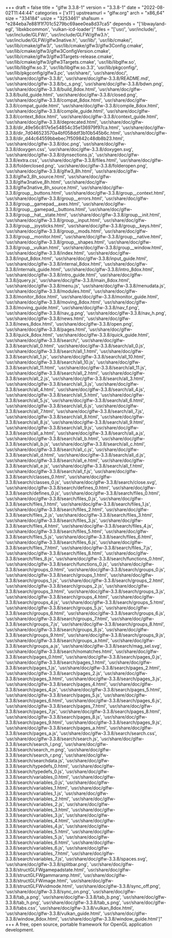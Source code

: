 +++
draft = false
title = "glfw 3.3.8-1"
version = "3.3.8-1"
date = "2022-08-02T11:44:44"
categories = ['x11']
upstreamurl = "glfw.org"
arch = "x86_64"
size = "334184"
usize = "3253461"
sha1sum = "e284eba7e881f1f701c5279bc69aee0ea8d37ca5"
depends = "['libwayland-egl', 'libxkbcommon', 'vulkan-icd-loader']"
files = "['usr/', 'usr/include/', 'usr/include/GLFW/', 'usr/include/GLFW/glfw3.h', 'usr/include/GLFW/glfw3native.h', 'usr/lib/', 'usr/lib/cmake/', 'usr/lib/cmake/glfw3/', 'usr/lib/cmake/glfw3/glfw3Config.cmake', 'usr/lib/cmake/glfw3/glfw3ConfigVersion.cmake', 'usr/lib/cmake/glfw3/glfw3Targets-release.cmake', 'usr/lib/cmake/glfw3/glfw3Targets.cmake', 'usr/lib/libglfw.so', 'usr/lib/libglfw.so.3', 'usr/lib/libglfw.so.3.3', 'usr/lib/pkgconfig/', 'usr/lib/pkgconfig/glfw3.pc', 'usr/share/', 'usr/share/doc/', 'usr/share/doc/glfw-3.3.8/', 'usr/share/doc/glfw-3.3.8/README.md', 'usr/share/doc/glfw-3.3.8/bc_s.png', 'usr/share/doc/glfw-3.3.8/bdwn.png', 'usr/share/doc/glfw-3.3.8/build_8dox.html', 'usr/share/doc/glfw-3.3.8/build_guide.html', 'usr/share/doc/glfw-3.3.8/closed.png', 'usr/share/doc/glfw-3.3.8/compat_8dox.html', 'usr/share/doc/glfw-3.3.8/compat_guide.html', 'usr/share/doc/glfw-3.3.8/compile_8dox.html', 'usr/share/doc/glfw-3.3.8/compile_guide.html', 'usr/share/doc/glfw-3.3.8/context_8dox.html', 'usr/share/doc/glfw-3.3.8/context_guide.html', 'usr/share/doc/glfw-3.3.8/deprecated.html', 'usr/share/doc/glfw-3.3.8/dir_49e56c817e5e54854c35e136979f97ca.html', 'usr/share/doc/glfw-3.3.8/dir_7d046523570a4bf058ddf3b10b545b6c.html', 'usr/share/doc/glfw-3.3.8/dir_d44c64559bbebec7f509842c48db8b23.html', 'usr/share/doc/glfw-3.3.8/doc.png', 'usr/share/doc/glfw-3.3.8/doxygen.css', 'usr/share/doc/glfw-3.3.8/doxygen.svg', 'usr/share/doc/glfw-3.3.8/dynsections.js', 'usr/share/doc/glfw-3.3.8/extra.css', 'usr/share/doc/glfw-3.3.8/files.html', 'usr/share/doc/glfw-3.3.8/folderclosed.png', 'usr/share/doc/glfw-3.3.8/folderopen.png', 'usr/share/doc/glfw-3.3.8/glfw3_8h.html', 'usr/share/doc/glfw-3.3.8/glfw3_8h_source.html', 'usr/share/doc/glfw-3.3.8/glfw3native_8h.html', 'usr/share/doc/glfw-3.3.8/glfw3native_8h_source.html', 'usr/share/doc/glfw-3.3.8/group__buttons.html', 'usr/share/doc/glfw-3.3.8/group__context.html', 'usr/share/doc/glfw-3.3.8/group__errors.html', 'usr/share/doc/glfw-3.3.8/group__gamepad__axes.html', 'usr/share/doc/glfw-3.3.8/group__gamepad__buttons.html', 'usr/share/doc/glfw-3.3.8/group__hat__state.html', 'usr/share/doc/glfw-3.3.8/group__init.html', 'usr/share/doc/glfw-3.3.8/group__input.html', 'usr/share/doc/glfw-3.3.8/group__joysticks.html', 'usr/share/doc/glfw-3.3.8/group__keys.html', 'usr/share/doc/glfw-3.3.8/group__mods.html', 'usr/share/doc/glfw-3.3.8/group__monitor.html', 'usr/share/doc/glfw-3.3.8/group__native.html', 'usr/share/doc/glfw-3.3.8/group__shapes.html', 'usr/share/doc/glfw-3.3.8/group__vulkan.html', 'usr/share/doc/glfw-3.3.8/group__window.html', 'usr/share/doc/glfw-3.3.8/index.html', 'usr/share/doc/glfw-3.3.8/input_8dox.html', 'usr/share/doc/glfw-3.3.8/input_guide.html', 'usr/share/doc/glfw-3.3.8/internal_8dox.html', 'usr/share/doc/glfw-3.3.8/internals_guide.html', 'usr/share/doc/glfw-3.3.8/intro_8dox.html', 'usr/share/doc/glfw-3.3.8/intro_guide.html', 'usr/share/doc/glfw-3.3.8/jquery.js', 'usr/share/doc/glfw-3.3.8/main_8dox.html', 'usr/share/doc/glfw-3.3.8/menu.js', 'usr/share/doc/glfw-3.3.8/menudata.js', 'usr/share/doc/glfw-3.3.8/modules.html', 'usr/share/doc/glfw-3.3.8/monitor_8dox.html', 'usr/share/doc/glfw-3.3.8/monitor_guide.html', 'usr/share/doc/glfw-3.3.8/moving_8dox.html', 'usr/share/doc/glfw-3.3.8/moving_guide.html', 'usr/share/doc/glfw-3.3.8/nav_f.png', 'usr/share/doc/glfw-3.3.8/nav_g.png', 'usr/share/doc/glfw-3.3.8/nav_h.png', 'usr/share/doc/glfw-3.3.8/news.html', 'usr/share/doc/glfw-3.3.8/news_8dox.html', 'usr/share/doc/glfw-3.3.8/open.png', 'usr/share/doc/glfw-3.3.8/pages.html', 'usr/share/doc/glfw-3.3.8/quick_8dox.html', 'usr/share/doc/glfw-3.3.8/quick_guide.html', 'usr/share/doc/glfw-3.3.8/search/', 'usr/share/doc/glfw-3.3.8/search/all_0.html', 'usr/share/doc/glfw-3.3.8/search/all_0.js', 'usr/share/doc/glfw-3.3.8/search/all_1.html', 'usr/share/doc/glfw-3.3.8/search/all_1.js', 'usr/share/doc/glfw-3.3.8/search/all_10.html', 'usr/share/doc/glfw-3.3.8/search/all_10.js', 'usr/share/doc/glfw-3.3.8/search/all_11.html', 'usr/share/doc/glfw-3.3.8/search/all_11.js', 'usr/share/doc/glfw-3.3.8/search/all_2.html', 'usr/share/doc/glfw-3.3.8/search/all_2.js', 'usr/share/doc/glfw-3.3.8/search/all_3.html', 'usr/share/doc/glfw-3.3.8/search/all_3.js', 'usr/share/doc/glfw-3.3.8/search/all_4.html', 'usr/share/doc/glfw-3.3.8/search/all_4.js', 'usr/share/doc/glfw-3.3.8/search/all_5.html', 'usr/share/doc/glfw-3.3.8/search/all_5.js', 'usr/share/doc/glfw-3.3.8/search/all_6.html', 'usr/share/doc/glfw-3.3.8/search/all_6.js', 'usr/share/doc/glfw-3.3.8/search/all_7.html', 'usr/share/doc/glfw-3.3.8/search/all_7.js', 'usr/share/doc/glfw-3.3.8/search/all_8.html', 'usr/share/doc/glfw-3.3.8/search/all_8.js', 'usr/share/doc/glfw-3.3.8/search/all_9.html', 'usr/share/doc/glfw-3.3.8/search/all_9.js', 'usr/share/doc/glfw-3.3.8/search/all_a.html', 'usr/share/doc/glfw-3.3.8/search/all_a.js', 'usr/share/doc/glfw-3.3.8/search/all_b.html', 'usr/share/doc/glfw-3.3.8/search/all_b.js', 'usr/share/doc/glfw-3.3.8/search/all_c.html', 'usr/share/doc/glfw-3.3.8/search/all_c.js', 'usr/share/doc/glfw-3.3.8/search/all_d.html', 'usr/share/doc/glfw-3.3.8/search/all_d.js', 'usr/share/doc/glfw-3.3.8/search/all_e.html', 'usr/share/doc/glfw-3.3.8/search/all_e.js', 'usr/share/doc/glfw-3.3.8/search/all_f.html', 'usr/share/doc/glfw-3.3.8/search/all_f.js', 'usr/share/doc/glfw-3.3.8/search/classes_0.html', 'usr/share/doc/glfw-3.3.8/search/classes_0.js', 'usr/share/doc/glfw-3.3.8/search/close.svg', 'usr/share/doc/glfw-3.3.8/search/defines_0.html', 'usr/share/doc/glfw-3.3.8/search/defines_0.js', 'usr/share/doc/glfw-3.3.8/search/files_0.html', 'usr/share/doc/glfw-3.3.8/search/files_0.js', 'usr/share/doc/glfw-3.3.8/search/files_1.html', 'usr/share/doc/glfw-3.3.8/search/files_1.js', 'usr/share/doc/glfw-3.3.8/search/files_2.html', 'usr/share/doc/glfw-3.3.8/search/files_2.js', 'usr/share/doc/glfw-3.3.8/search/files_3.html', 'usr/share/doc/glfw-3.3.8/search/files_3.js', 'usr/share/doc/glfw-3.3.8/search/files_4.html', 'usr/share/doc/glfw-3.3.8/search/files_4.js', 'usr/share/doc/glfw-3.3.8/search/files_5.html', 'usr/share/doc/glfw-3.3.8/search/files_5.js', 'usr/share/doc/glfw-3.3.8/search/files_6.html', 'usr/share/doc/glfw-3.3.8/search/files_6.js', 'usr/share/doc/glfw-3.3.8/search/files_7.html', 'usr/share/doc/glfw-3.3.8/search/files_7.js', 'usr/share/doc/glfw-3.3.8/search/files_8.html', 'usr/share/doc/glfw-3.3.8/search/files_8.js', 'usr/share/doc/glfw-3.3.8/search/functions_0.html', 'usr/share/doc/glfw-3.3.8/search/functions_0.js', 'usr/share/doc/glfw-3.3.8/search/groups_0.html', 'usr/share/doc/glfw-3.3.8/search/groups_0.js', 'usr/share/doc/glfw-3.3.8/search/groups_1.html', 'usr/share/doc/glfw-3.3.8/search/groups_1.js', 'usr/share/doc/glfw-3.3.8/search/groups_2.html', 'usr/share/doc/glfw-3.3.8/search/groups_2.js', 'usr/share/doc/glfw-3.3.8/search/groups_3.html', 'usr/share/doc/glfw-3.3.8/search/groups_3.js', 'usr/share/doc/glfw-3.3.8/search/groups_4.html', 'usr/share/doc/glfw-3.3.8/search/groups_4.js', 'usr/share/doc/glfw-3.3.8/search/groups_5.html', 'usr/share/doc/glfw-3.3.8/search/groups_5.js', 'usr/share/doc/glfw-3.3.8/search/groups_6.html', 'usr/share/doc/glfw-3.3.8/search/groups_6.js', 'usr/share/doc/glfw-3.3.8/search/groups_7.html', 'usr/share/doc/glfw-3.3.8/search/groups_7.js', 'usr/share/doc/glfw-3.3.8/search/groups_8.html', 'usr/share/doc/glfw-3.3.8/search/groups_8.js', 'usr/share/doc/glfw-3.3.8/search/groups_9.html', 'usr/share/doc/glfw-3.3.8/search/groups_9.js', 'usr/share/doc/glfw-3.3.8/search/groups_a.html', 'usr/share/doc/glfw-3.3.8/search/groups_a.js', 'usr/share/doc/glfw-3.3.8/search/mag_sel.svg', 'usr/share/doc/glfw-3.3.8/search/nomatches.html', 'usr/share/doc/glfw-3.3.8/search/pages_0.html', 'usr/share/doc/glfw-3.3.8/search/pages_0.js', 'usr/share/doc/glfw-3.3.8/search/pages_1.html', 'usr/share/doc/glfw-3.3.8/search/pages_1.js', 'usr/share/doc/glfw-3.3.8/search/pages_2.html', 'usr/share/doc/glfw-3.3.8/search/pages_2.js', 'usr/share/doc/glfw-3.3.8/search/pages_3.html', 'usr/share/doc/glfw-3.3.8/search/pages_3.js', 'usr/share/doc/glfw-3.3.8/search/pages_4.html', 'usr/share/doc/glfw-3.3.8/search/pages_4.js', 'usr/share/doc/glfw-3.3.8/search/pages_5.html', 'usr/share/doc/glfw-3.3.8/search/pages_5.js', 'usr/share/doc/glfw-3.3.8/search/pages_6.html', 'usr/share/doc/glfw-3.3.8/search/pages_6.js', 'usr/share/doc/glfw-3.3.8/search/pages_7.html', 'usr/share/doc/glfw-3.3.8/search/pages_7.js', 'usr/share/doc/glfw-3.3.8/search/pages_8.html', 'usr/share/doc/glfw-3.3.8/search/pages_8.js', 'usr/share/doc/glfw-3.3.8/search/pages_9.html', 'usr/share/doc/glfw-3.3.8/search/pages_9.js', 'usr/share/doc/glfw-3.3.8/search/pages_a.html', 'usr/share/doc/glfw-3.3.8/search/pages_a.js', 'usr/share/doc/glfw-3.3.8/search/search.css', 'usr/share/doc/glfw-3.3.8/search/search.js', 'usr/share/doc/glfw-3.3.8/search/search_l.png', 'usr/share/doc/glfw-3.3.8/search/search_m.png', 'usr/share/doc/glfw-3.3.8/search/search_r.png', 'usr/share/doc/glfw-3.3.8/search/searchdata.js', 'usr/share/doc/glfw-3.3.8/search/typedefs_0.html', 'usr/share/doc/glfw-3.3.8/search/typedefs_0.js', 'usr/share/doc/glfw-3.3.8/search/variables_0.html', 'usr/share/doc/glfw-3.3.8/search/variables_0.js', 'usr/share/doc/glfw-3.3.8/search/variables_1.html', 'usr/share/doc/glfw-3.3.8/search/variables_1.js', 'usr/share/doc/glfw-3.3.8/search/variables_2.html', 'usr/share/doc/glfw-3.3.8/search/variables_2.js', 'usr/share/doc/glfw-3.3.8/search/variables_3.html', 'usr/share/doc/glfw-3.3.8/search/variables_3.js', 'usr/share/doc/glfw-3.3.8/search/variables_4.html', 'usr/share/doc/glfw-3.3.8/search/variables_4.js', 'usr/share/doc/glfw-3.3.8/search/variables_5.html', 'usr/share/doc/glfw-3.3.8/search/variables_5.js', 'usr/share/doc/glfw-3.3.8/search/variables_6.html', 'usr/share/doc/glfw-3.3.8/search/variables_6.js', 'usr/share/doc/glfw-3.3.8/search/variables_7.html', 'usr/share/doc/glfw-3.3.8/search/variables_7.js', 'usr/share/doc/glfw-3.3.8/spaces.svg', 'usr/share/doc/glfw-3.3.8/splitbar.png', 'usr/share/doc/glfw-3.3.8/structGLFWgamepadstate.html', 'usr/share/doc/glfw-3.3.8/structGLFWgammaramp.html', 'usr/share/doc/glfw-3.3.8/structGLFWimage.html', 'usr/share/doc/glfw-3.3.8/structGLFWvidmode.html', 'usr/share/doc/glfw-3.3.8/sync_off.png', 'usr/share/doc/glfw-3.3.8/sync_on.png', 'usr/share/doc/glfw-3.3.8/tab_a.png', 'usr/share/doc/glfw-3.3.8/tab_b.png', 'usr/share/doc/glfw-3.3.8/tab_h.png', 'usr/share/doc/glfw-3.3.8/tab_s.png', 'usr/share/doc/glfw-3.3.8/tabs.css', 'usr/share/doc/glfw-3.3.8/vulkan_8dox.html', 'usr/share/doc/glfw-3.3.8/vulkan_guide.html', 'usr/share/doc/glfw-3.3.8/window_8dox.html', 'usr/share/doc/glfw-3.3.8/window_guide.html']"
+++
A free, open source, portable framework for OpenGL application development.